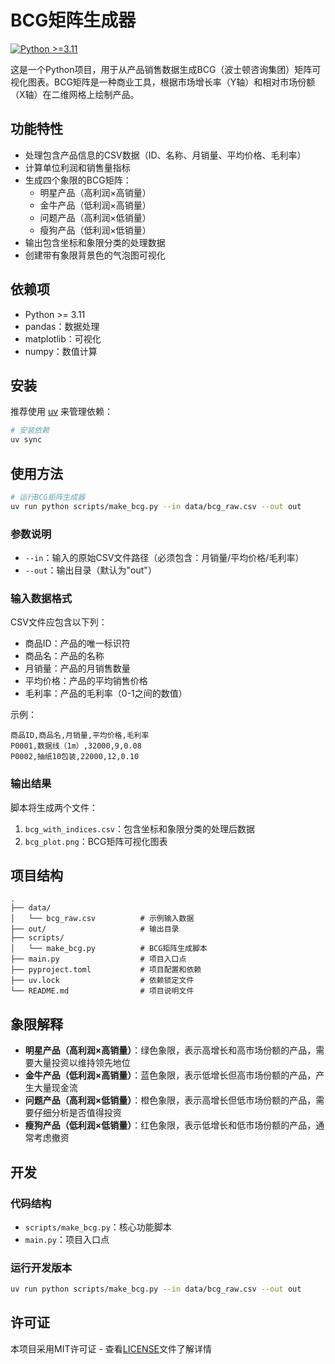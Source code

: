 # BCG矩阵生成器

[![Python >=3.11](https://img.shields.io/badge/python->=3.11-blue.svg)](https://www.python.org/downloads/)

这是一个Python项目，用于从产品销售数据生成BCG（波士顿咨询集团）矩阵可视化图表。BCG矩阵是一种商业工具，根据市场增长率（Y轴）和相对市场份额（X轴）在二维网格上绘制产品。

## 功能特性

- 处理包含产品信息的CSV数据（ID、名称、月销量、平均价格、毛利率）
- 计算单位利润和销售量指标
- 生成四个象限的BCG矩阵：
  * 明星产品（高利润×高销量）
  * 金牛产品（低利润×高销量）
  * 问题产品（高利润×低销量）
  * 瘦狗产品（低利润×低销量）
- 输出包含坐标和象限分类的处理数据
- 创建带有象限背景色的气泡图可视化

## 依赖项

- Python >= 3.11
- pandas：数据处理
- matplotlib：可视化
- numpy：数值计算

## 安装

推荐使用 [uv](https://github.com/astral-sh/uv) 来管理依赖：

```bash
# 安装依赖
uv sync
```

## 使用方法

```bash
# 运行BCG矩阵生成器
uv run python scripts/make_bcg.py --in data/bcg_raw.csv --out out
```

### 参数说明

- `--in`：输入的原始CSV文件路径（必须包含：月销量/平均价格/毛利率）
- `--out`：输出目录（默认为"out"）

### 输入数据格式

CSV文件应包含以下列：
- 商品ID：产品的唯一标识符
- 商品名：产品的名称
- 月销量：产品的月销售数量
- 平均价格：产品的平均销售价格
- 毛利率：产品的毛利率（0-1之间的数值）

示例：
```csv
商品ID,商品名,月销量,平均价格,毛利率
P0001,数据线（1m）,32000,9,0.08
P0002,抽纸10包装,22000,12,0.10
```

### 输出结果

脚本将生成两个文件：
1. `bcg_with_indices.csv`：包含坐标和象限分类的处理后数据
2. `bcg_plot.png`：BCG矩阵可视化图表

## 项目结构

```
.
├── data/
│   └── bcg_raw.csv          # 示例输入数据
├── out/                     # 输出目录
├── scripts/
│   └── make_bcg.py          # BCG矩阵生成脚本
├── main.py                  # 项目入口点
├── pyproject.toml           # 项目配置和依赖
├── uv.lock                  # 依赖锁定文件
└── README.md                # 项目说明文件
```

## 象限解释

- **明星产品（高利润×高销量）**：绿色象限，表示高增长和高市场份额的产品，需要大量投资以维持领先地位
- **金牛产品（低利润×高销量）**：蓝色象限，表示低增长但高市场份额的产品，产生大量现金流
- **问题产品（高利润×低销量）**：橙色象限，表示高增长但低市场份额的产品，需要仔细分析是否值得投资
- **瘦狗产品（低利润×低销量）**：红色象限，表示低增长和低市场份额的产品，通常考虑撤资

## 开发

### 代码结构

- `scripts/make_bcg.py`：核心功能脚本
- `main.py`：项目入口点

### 运行开发版本

```bash
uv run python scripts/make_bcg.py --in data/bcg_raw.csv --out out
```

## 许可证

本项目采用MIT许可证 - 查看[LICENSE](LICENSE)文件了解详情